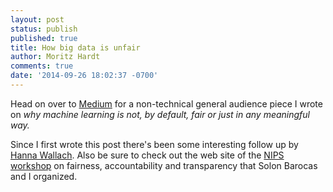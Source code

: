 ```yaml
---
layout: post
status: publish
published: true
title: How big data is unfair
author: Moritz Hardt
comments: true
date: '2014-09-26 18:02:37 -0700'
---
```


Head on over to [Medium](https://medium.com/@mrtz/how-big-data-is-unfair-9aa544d739de)
for a non-technical general audience piece I wrote on *why machine learning is not, by
default, fair or just in any meaningful way.*

Since I first wrote this post there's been some interesting follow up by
[Hanna
Wallach](https://medium.com/@hannawallach/big-data-machine-learning-and-the-social-sciences-927a8e20460d).
Also be sure to check out the web site of the [NIPS workshop](http://www.fatml.org) on fairness,
accountability and transparency that Solon Barocas and I organized.
